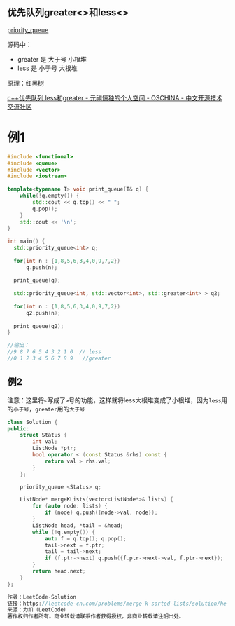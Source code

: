 ## 优先队列greater<>和less<>
[priority_queue](优先队列priority_queue.md)

源码中：
* greater 是 大于号 小根堆
* less 是 小于号 大根堆

原理：红黑树

[c++优先队列 less和greater - 元禛慎独的个人空间 - OSCHINA - 中文开源技术交流社区](https://my.oschina.net/lCQ3FC3/blog/828571)

# 例1
```cpp
#include <functional>
#include <queue>
#include <vector>
#include <iostream>
 
template<typename T> void print_queue(T& q) {
    while(!q.empty()) {
        std::cout << q.top() << " ";
        q.pop();
    }
    std::cout << '\n';
}
 
int main() {
  std::priority_queue<int> q;
 
  for(int n : {1,8,5,6,3,4,0,9,7,2})
      q.push(n);
 
  print_queue(q);
 
  std::priority_queue<int, std::vector<int>, std::greater<int> > q2;
 
  for(int n : {1,8,5,6,3,4,0,9,7,2})
      q2.push(n);
 
  print_queue(q2);
}

//输出：
//9 8 7 6 5 4 3 2 1 0  // less
//0 1 2 3 4 5 6 7 8 9   //greater
```

## 例2
注意：这里将`<`写成了`>`号的功能，这样就将less大根堆变成了小根堆，因为`less`用的`小于号`，`greater`用的`大于号`
```cpp
class Solution {
public:
    struct Status {
        int val;
        ListNode *ptr;
        bool operator < (const Status &rhs) const {
            return val > rhs.val;
        }
    };

    priority_queue <Status> q;

    ListNode* mergeKLists(vector<ListNode*>& lists) {
        for (auto node: lists) {
            if (node) q.push({node->val, node});
        }
        ListNode head, *tail = &head;
        while (!q.empty()) {
            auto f = q.top(); q.pop();
            tail->next = f.ptr; 
            tail = tail->next;
            if (f.ptr->next) q.push({f.ptr->next->val, f.ptr->next});
        }
        return head.next;
    }
};

作者：LeetCode-Solution
链接：https://leetcode-cn.com/problems/merge-k-sorted-lists/solution/he-bing-kge-pai-xu-lian-biao-by-leetcode-solutio-2/
来源：力扣（LeetCode）
著作权归作者所有。商业转载请联系作者获得授权，非商业转载请注明出处。
```